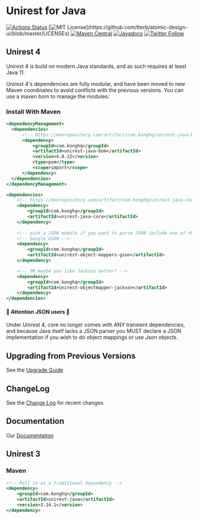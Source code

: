 # Unirest for Java 

[![Actions Status](https://github.com/kong/unirest-java/workflows/Verify/badge.svg)](https://github.com/kong/unirest-java/actions)
[![MIT License](https://img.shields.io/apm/l/atomic-design-ui.svg?)](https://github.com/tterb/atomic-design-ui/blob/master/LICENSEs)
[![Maven Central](https://maven-badges.herokuapp.com/maven-central/com.konghq/unirest-java/badge.svg)](https://maven-badges.herokuapp.com/maven-central/com.kong/unirest-java)
[![Javadocs](http://www.javadoc.io/badge/com.konghq/unirest-java.svg)](http://www.javadoc.io/doc/com.konghq/unirest-java)
[![Twitter Follow](https://img.shields.io/twitter/follow/UnirestJava.svg?style=social)](https://twitter.com/UnirestJava) 

## Unirest 4
Unirest 4 is build on modern Java standards, and as such requires at least Java 11.

Unirest 4's dependencies are fully modular, and have been moved to new Maven coordinates to avoid conflicts with the previous versions.
You can use a maven bom to manage the modules:

### Install With Maven

```xml
<dependencyManagement>
  <dependencies>
      <!-- https://mvnrepository.com/artifact/com.konghq/unirest-java-bom --> 
      <dependency>
          <groupId>com.konghq</groupId>
          <artifactId>unirest-java-bom</artifactId>
          <version>4.0.12</version>
          <type>pom</type>
          <scope>import</scope>
      </dependency>
  </dependencies>
</dependencyManagement>

<dependencies>
    <!-- https://mvnrepository.com/artifact/com.konghq/unirest-java-core -->
    <dependency>
        <groupId>com.konghq</groupId>
        <artifactId>unirest-java-core</artifactId>
    </dependency>
    
    <!-- pick a JSON module if you want to parse JSON include one of these: -->
    <!-- Google GSON -->
    <dependency>
        <groupId>com.konghq</groupId>
        <artifactId>unirest-object-mappers-gson</artifactId>
    </dependency>

    <!-- OR maybe you like Jackson better? -->
    <dependency>
        <groupId>com.konghq</groupId>
        <artifactId>unirest-objectmapper-jackson</artifactId>
    </dependency>
</dependencies>
```

#### 🚨 Attention JSON users 🚨
Under Unirest 4, core no longer comes with ANY transient dependencies, and because Java itself lacks a JSON parser you MUST declare a JSON implementation if you wish to do object mappings or use Json objects.


## Upgrading from Previous Versions 
See the [Upgrade Guide](UPGRADE_GUIDE.md)

## ChangeLog 
See the [Change Log](CHANGELOG.md) for recent changes.

## Documentation
Our [Documentation](http://kong.github.io/unirest-java/) 

## Unirest 3
### Maven
```xml
<!-- Pull in as a traditional dependency -->
<dependency>
    <groupId>com.konghq</groupId>
    <artifactId>unirest-java</artifactId>
    <version>3.14.1</version>
</dependency>
```
